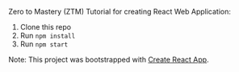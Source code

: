 Zero to Mastery (ZTM) Tutorial for creating React Web Application:

1. Clone this repo
2. Run `npm install`
4. Run `npm start`

Note: This project was bootstrapped with [Create React App](https://github.com/facebook/create-react-app).
